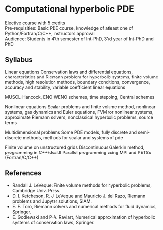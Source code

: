 # Computational hyperbolic PDE

Elective course with 5 credits  
Pre-requisities: Basic PDE course, knowledge of atleast one of Python/Fortran/C/C++, instructors approval  
Audience: Students in 4'th semester of Int-PhD,  3'rd year of Int-PhD and PhD

## Syllabus

Linear equations
Conservation laws and differential equations, characteristics and Riemann problem for hyperbolic systems, finite volume methods, high resolution methods, boundary conditions, convergence, accuracy and stability, variable coefficient linear equations

MUSCL-Hancock, ENO-WENO schemes, time stepping, Central schemes

Nonlinear equations
Scalar problems and finite volume method, nonlinear systems, gas dynamics and Euler equations, FVM for nonlinear systems, approximate Riemann solvers, nonclassical hyperbolic problems, source terms

Multidimensional problems
Some PDE models, fully discrete and semi-discrete methods, methods for scalar and systems of pde

Finite volume on unstructured grids
Discontinuous Galerkin method, programming in C++/deal.II
Parallel programming using MPI and PETSc (Fortran/C/C++)

## References

* Randall J. LeVeque: Finite volume methods for hyperbolic problems, Cambridge Univ. Press.
* D. I. Ketcheson, R. J. LeVeque and Mauricio J. del Razo, Riemann problems and Jupyter solutions, SIAM.
* E. F. Toro, Riemann solvers and numerical methods for fluid dynamics, Springer.
* E. Godlewski and P-A. Raviart, Numerical approximation of hyperbolic systems of conservation laws, Springer.

